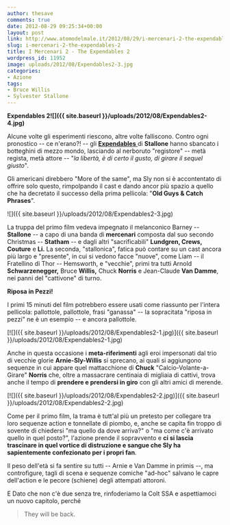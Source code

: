 ```yaml
---
author: thesave
comments: true
date: 2012-08-29 09:25:34+00:00
layout: post
link: http://www.atomodelmale.it/2012/08/29/i-mercenari-2-the-expendables-2/
slug: i-mercenari-2-the-expendables-2
title: I Mercenari 2 - The Expendables 2
wordpress_id: 11952
image: uploads/2012/08/Expendables2-3.jpg
categories:
- Azione
tags:
- Bruce Willis
- Sylvester Stallone
---
```


**Expendables 2![]({{ site.baseurl }}/uploads/2012/08/Expendables2-4.jpg)**

Alcune volte gli esperimenti riescono, altre volte falliscono. Contro ogni pronostico -- ce n'erano?! -- gli [**Expendables** ](/2010/09/09/i-mercenari-the-expendables.html)di **Stallone** hanno sbancato i botteghini di mezzo mondo, lasciando al nerboruto "registore" -- metà regista, metà attore -- "_la libertà, è di certo il gusto, di girare il sequel giusto_".

Gli americani direbbero "More of the same", ma Sly non si è accontentato di offrire solo questo, rimpolpando il cast e dando ancor più spazio a quello che ha decretato il successo della prima pellicola: "**Old Guys & Catch Phrases**".

![]({{ site.baseurl }}/uploads/2012/08/Expendables2-3.jpg)

La truppa del primo film vedeva impegnato il melanconico Barney -- **Stallone** -- a capo di una banda di **mercenari** composta dal suo secondo Christmas -- **Statham** -- e dagli altri "sacrificabili" **Lundgren, Crews, Couture** e **Li.** La seconda, "stallonica", fatica può contare su un cast ancora più largo e "presente", in cui si vedono facce "nuove", come Liam -- il Fratellino di Thor -- Hemsworth, e "vecchie", primi tra tutti Arnold **Schwarzenegger,** Bruce **Willis,** Chuck **Norris** e Jean-Claude **Van Damme**, nei panni del "cattivone" di turno.

**Riposa in Pezzi!**

I primi 15 minuti del film potrebbero essere usati come riassunto per l'intera pellicola: pallottole, pallottole, frasi "ganassa" -- la sopracitata "riposa in pezzi" ne è un esempio -- e ancora pallottole.

[![]({{ site.baseurl }}/uploads/2012/08/Expendables2-1.jpg)]({{ site.baseurl }}/uploads/2012/08/Expendables2-1.jpg)

Anche in questa occasione i **meta-riferimenti** agli eroi impersonati dal trio di vecchie glorie **Arnie-Sly-Willis** si sprecano, ai quali si aggiungono sequenze in cui appare quel mattacchione di **Chuck** "Calcio-Volante-a-Girare" **Norris** che, oltre a massacrare centinaia di migliaia di cattivi, trova anche il tempo di **prendere e prendersi in giro** con gli altri amici di merende.

[![]({{ site.baseurl }}/uploads/2012/08/Expendables2-2.jpg)]({{ site.baseurl }}/uploads/2012/08/Expendables2-2.jpg)

Come per il primo film, la trama è tutt'al più un pretesto per collegare tra loro sequenze action e tonnellate di piombo, e, anche se capita fin troppo di sovente di chiedersi "ma quello da dove arriva?" o "ma come c'è arrivato quello in quel posto?", l'azione prende il sopravvento e **ci si lascia trascinare in quel vortice di distruzione e sangue che Sly ha sapientemente confezionato per i propri fan**.

Il peso dell'età si fa sentire su tutti -- Arnie e Van Damme in primis --, ma controfigure, tagli di scena e sequenze comiche "ad-hoc" salvano le capre dell'action e le pecore (schiene) degli attempati attoroni.

E Dato che non c'è due senza tre, rinfoderiamo la Colt SSA e aspettiamoci un nuovo capitolo, perché

<blockquote>They will be back.</blockquote>
